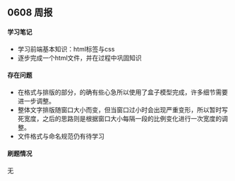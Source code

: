 ## 0608 周报

#### 学习笔记

- 学习前端基本知识：html标签与css
- 逐步完成一个html文件，并在过程中巩固知识

#### 存在问题

- 在格式与排版的部分，的确有些心急所以使用了盒子模型完成，许多细节需要进一步调整。
- 整体文字排版随窗口大小而变，但当窗口过小时会出现严重变形，所以暂时写死宽度，之后的思路则是根据窗口大小每隔一段的比例变化进行一次宽度的调整。
- 文件格式与命名规范仍有待学习

#### 刷题情况
无

